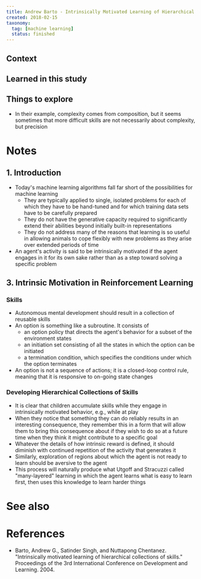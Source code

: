 ```yaml
---
title: Andrew Barto - Intrinsically Motivated Learning of Hierarchical Collections of Skills (2004)
created: 2018-02-15
taxonomy:
  tag: [machine learning]
  status: finished
---
```


## Context

## Learned in this study

## Things to explore
* In their example, complexity comes from composition, but it seems sometimes that more difficult skills are not necessarily about complexity, but precision

# Notes
## 1. Introduction
* Today's machine learning algorithms fall far short of the possibilities for machine learning
	* They are typically applied to single, isolated problems for each of which they have to be hand-tuned and for which training data sets have to be carefully prepared
	* They do not have the generative capacity required to significantly extend their abilities beyond initially built-in representations
	* They do not address many of the reasons that learning is so useful in allowing animals to cope flexibly with new problems as they arise over extended periods of time
* An agent's activity is said to be intrinsically motivated if the agent engages in it for its own sake rather than as a step toward solving a specific problem

## 3. Intrinsic Motivation in Reinforcement Learning
### Skills
* Autonomous mental development should result in a collection of reusable skills
* An option is something like a subroutine. It consists of
	* an option policy that directs the agent's behavior for a subset of the environment states
	* an initiation set consisting of all the states in which the option can be initiated
	* a termination condition, which specifies the conditions under which the option terminates
* An option is not a sequence of actions; it is a closed-loop control rule, meaning that it is responsive to on-going state changes

### Developing Hierarchical Collections of Skills
* It is clear that children accumulate skills while they engage in intrinsically motivated behavior, e.g., while at play
* When they notice that something they can do reliably results in an interesting consequence, they remember this in a form that will allow them to bring this consequence about if they wish to do so at a future time when they think it might contribute to a specific goal
* Whatever the details of how intrinsic reward is defined, it should diminish with continued repetition of the activity that generates it
* Similarly, exploration of regions about which the agent is not ready to learn should be aversive to the agent
* This process will naturally produce what Utgoff and Stracuzzi called "many-layered" learning in which the agent learns what is easy to learn first, then uses this knowledge to learn harder things

# See also

# References
* Barto, Andrew G., Satinder Singh, and Nuttapong Chentanez. "Intrinsically motivated learning of hierarchical collections of skills." Proceedings of the 3rd International Conference on Development and Learning. 2004.
